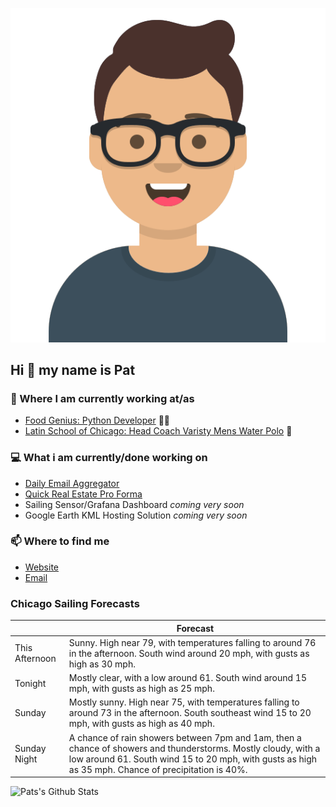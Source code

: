 [![Social banner for p-j-falconer](https://raw.githubusercontent.com/P-J-FALCONER/P-J-FALCONER/master/assets/avataaars.svg)](https://patfalconer.com/)
## Hi :wave: my name is Pat

### 💼 Where I am currently working at/as
- [Food Genius: Python Developer](https://getfoodgenius.com/) 🍔🐍
- [Latin School of Chicago: Head Coach Varisty Mens Water Polo](https://www.latinschool.org/) 🤽


### 💻 What i am currently/done working on
 - [Daily Email Aggregator](https://github.com/P-J-FALCONER/dott_daily_mail)
 - [Quick Real Estate Pro Forma](https://github.com/P-J-FALCONER/henry)
 - Sailing Sensor/Grafana Dashboard *coming very soon*
 - Google Earth KML Hosting Solution *coming very soon*

### 📫 Where to find me
 - [Website](https://patfalconer.com/)
 - [Email](mailto:patrick.j.falconer@gmail.com)


### Chicago Sailing Forecasts
|   | Forecast  |
|---|---|
| This Afternoon | Sunny. High near 79, with temperatures falling to around 76 in the afternoon. South wind around 20 mph, with gusts as high as 30 mph. |
| Tonight | Mostly clear, with a low around 61. South wind around 15 mph, with gusts as high as 25 mph. |
| Sunday | Mostly sunny. High near 75, with temperatures falling to around 73 in the afternoon. South southeast wind 15 to 20 mph, with gusts as high as 40 mph. |
| Sunday Night | A chance of rain showers between 7pm and 1am, then a chance of showers and thunderstorms. Mostly cloudy, with a low around 61. South wind 15 to 20 mph, with gusts as high as 35 mph. Chance of precipitation is 40%. |

![Pats's Github Stats](https://github-readme-stats.vercel.app/api?username=p-j-falconer&show_icons=true&theme=radical)
